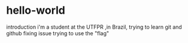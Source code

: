 # hello-world
introduction
i'm a student at the UTFPR ,in Brazil, trying to learn git and github
fixing  issue
trying to use the  "flag"
